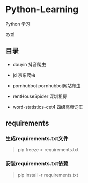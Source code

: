 # Python-Learning
Python 学习

[pypi](https://pypi.org/)

## 目录

* douyin 抖音爬虫

* jd 京东爬虫

* pornhubbot pornhubbot网站爬虫

* rentHouseSpider  深圳租房

* word-statistics-cet4 四级高频词汇


## requirements

### 生成requirements.txt文件
> pip freeze > requirements.txt

### 安装requirements.txt依赖
> pip install -r requirements.txt